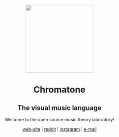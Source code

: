 <p align="center">
  <p align="center">
    <a href="https://chromatone.center" target="_blank">
      <img width="220px" src="https://chromatone.center/media/logo/holologo.svg" />
    </a>
  </p>
  <h1 align="center">Chromatone</h1>

  <h2 align="center">The visual music language</h2>

  <p align="center">
    Welcome to the open source music theory laboratory!
  </p>

<p align="center" >
  <a  href="https://chromatone.center" target="_blank"> web-site</a> |
  <a  href="https://www.reddit.com/r/chromatone" target="_blank"> reddit</a> |
  <a  href="https://instagram.com/chromatone.center" target="_blank" data-v-34396f4b="">instagram</a> |
  <a  href="mailto:support@chromatone.center">e-mail</a> 

</p>
